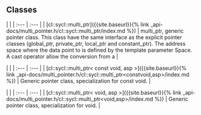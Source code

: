 ---
---
## Classes

   |   |
| :--- | :--- |
| [cl::sycl::multi_ptr]({{site.baseurl}}{% link _api-docs/multi_pointer.h/cl::sycl::multi_ptr/index.md %}) | multi_ptr, generic pointer class. This class have the same interface as the explicit pointer classes (global_ptr, private_ptr, local_ptr and constant_ptr). The address space where the data point to is defined by the template parameter Space. A cast operator allow the conversion from a  |


   |   |
| :--- | :--- |
| [cl::sycl::multi_ptr< const void, asp >]({{site.baseurl}}{% link _api-docs/multi_pointer.h/cl::sycl::multi_ptr<constvoid,asp>/index.md %}) | Generic pointer class, specialization for const void.  |


   |   |
| :--- | :--- |
| [cl::sycl::multi_ptr< void, asp >]({{site.baseurl}}{% link _api-docs/multi_pointer.h/cl::sycl::multi_ptr<void,asp>/index.md %}) | Generic pointer class, specialization for void.  |

